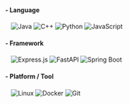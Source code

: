 <!-- #### - Language  
ㅤ![Java](https://img.shields.io/badge/Java-28a745?style=for-the-badge&logo=openjdk&logoColor=white)  ![C++](https://img.shields.io/badge/C++-28a745?style=for-the-badge&logo=c%2B%2B&logoColor=white)  ![Python](https://img.shields.io/badge/Python-f66a0a?style=for-the-badge&logo=python&logoColor=white)  ![JavaScript](https://img.shields.io/badge/JavaScript-f66a0a?style=for-the-badge&logo=javascript&logoColor=white)  ![TypeScript](https://img.shields.io/badge/TypeScript-d73a49?style=for-the-badge&logo=typescript&logoColor=white)

#### - Framework  
ㅤ![Express.js](https://img.shields.io/badge/Express.js-28a745?style=for-the-badge&logo=express&logoColor=white)  ![FastAPI](https://img.shields.io/badge/FastAPI-28a745?style=for-the-badge&logo=fastapi&logoColor=white)  ![Spring Boot](https://img.shields.io/badge/Spring%20Boot-f66a0a?style=for-the-badge&logo=springboot&logoColor=white)  ![React](https://img.shields.io/badge/React-d73a49?style=for-the-badge&logo=react&logoColor=white)

#### - Tools & Platform  
ㅤ![Linux](https://img.shields.io/badge/Linux-28a745?style=for-the-badge&logo=linux&logoColor=black)  ![Docker](https://img.shields.io/badge/Docker-f66a0a?style=for-the-badge&logo=docker&logoColor=white)  [![Git](https://img.shields.io/badge/Git-f66a0a?style=for-the-badge&logo=git&logoColor=white)](https://github.com/DongInSong)  ![Kubernetes](https://img.shields.io/badge/Kubernetes-d73a49?style=for-the-badge&logo=kubernetes&logoColor=white) -->

#### - Language
ㅤ![Java](https://img.shields.io/badge/Java-E76F00?style=for-the-badge&logo=OpenJDK&logoColor=white)  ![C++](https://img.shields.io/badge/C++-00599C?style=for-the-badge&logo=c%2B%2B&logoColor=white)  ![Python](https://img.shields.io/badge/Python-3776AB?style=for-the-badge&logo=python&logoColor=white)  ![JavaScript](https://img.shields.io/badge/JavaScript-F7DF1E?style=for-the-badge&logo=javascript&logoColor=black)

#### - Framework
ㅤ![Express.js](https://img.shields.io/badge/Express.js-000000?style=for-the-badge&logo=express&logoColor=white)  ![FastAPI](https://img.shields.io/badge/FastAPI-009688?style=for-the-badge&logo=fastapi&logoColor=white)  ![Spring Boot](https://img.shields.io/badge/Spring%20Boot-6DB33F?style=for-the-badge&logo=springboot&logoColor=white)


#### - Platform / Tool
ㅤ![Linux](https://img.shields.io/badge/Linux-FCC624?style=for-the-badge&logo=linux&logoColor=black)  ![Docker](https://img.shields.io/badge/Docker-2496ED?style=for-the-badge&logo=docker&logoColor=white)  ![Git](https://img.shields.io/badge/Git-F05032?style=for-the-badge&logo=git&logoColor=white)  